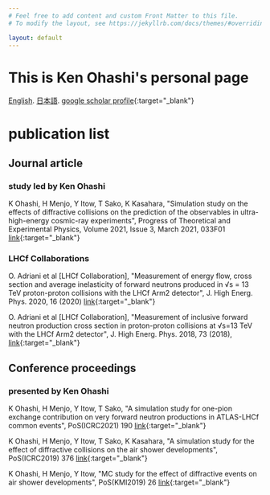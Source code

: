 ```yaml
---
# Feel free to add content and custom Front Matter to this file.
# To modify the layout, see https://jekyllrb.com/docs/themes/#overriding-theme-defaults

layout: default
---
```

# This is Ken Ohashi's personal page
[English](./english_index.html).
[日本語](./index.html).
[google scholar profile](https://scholar.google.com/citations?user=MdEvA9MAAAAJ){:target="_blank"}
# publication list

## Journal article

### study led by Ken Ohashi 
K Ohashi, H Menjo, Y Itow, T Sako, K Kasahara, "Simulation study on the effects of diffractive collisions on the prediction of the observables in ultra-high-energy cosmic-ray experiments", Progress of Theoretical and Experimental Physics, Volume 2021, Issue 3, March 2021, 033F01  [link](https://doi.org/10.1093/ptep/ptab013){:target="_blank"}

### LHCf Collaborations

O. Adriani et al [LHCf Collaboration], "Measurement of energy flow, cross section and average inelasticity of forward neutrons produced in √s = 13 TeV proton-proton collisions with the LHCf Arm2 detector", J. High Energ. Phys. 2020, 16 (2020)  [link](https://doi.org/10.1007/JHEP07(2020)016){:target="_blank"}


O. Adriani et al [LHCf Collaboration], "Measurement of inclusive forward neutron production cross section in proton-proton collisions at √s=13 TeV with the LHCf Arm2 detector", J. High Energ. Phys. 2018, 73 (2018), [link](https://doi.org/10.1007/JHEP11(2018)073){:target="_blank"}

## Conference proceedings

### presented by Ken Ohashi

K Ohashi, H Menjo, Y Itow, T Sako, "A simulation study for one-pion exchange contribution on very forward neutron productions in ATLAS-LHCf common events", PoS(ICRC2021) 190 [link](https://doi.org/10.22323/1.395.0190){:target="_blank"}

K Ohashi, H Menjo, Y Itow, T Sako, K Kasahara, "A simulation study for the effect of diffractive collisions on the air shower developments", PoS(ICRC2019) 376 [link](https://doi.org/10.22323/1.358.0376){:target="_blank"}

K Ohashi, H Menjo, Y Itow, "MC study for the effect of diffractive events on air shower developments", PoS(KMI2019) 26 [link](https://doi.org/10.22323/1.356.0026){:target="_blank"}



